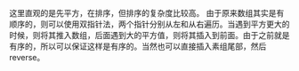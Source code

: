 这里直观的是先平方，在排序，但排序的复杂度比较高。
由于原来数组其实是有顺序的，则可以使用双指针法，两个指针分别从左和从右遍历。当遇到平方更大的时候，则将其推入数组，后面遇到大的平方值，则将其插入到前面。由于之前就是有序的，所以可以保证这样是有序的。当然也可以直接插入素组尾部，然后reverse。